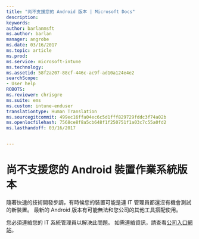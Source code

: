 ```yaml
---
title: "尚不支援您的 Android 版本 | Microsoft Docs"
description: 
keywords: 
author: barlanmsft
ms.author: barlan
manager: angrobe
ms.date: 03/16/2017
ms.topic: article
ms.prod: 
ms.service: microsoft-intune
ms.technology: 
ms.assetid: 58f2a207-88cf-446c-ac9f-ad10a124e4e2
searchScope:
- User help
ROBOTS: 
ms.reviewer: chrisgre
ms.suite: ems
ms.custom: intune-enduser
translationtype: Human Translation
ms.sourcegitcommit: 499ec16ffa04ec6c5d1fff829729fddc3f74a02b
ms.openlocfilehash: 7568ce8f8a5cb648f1f250751f1a03c7c55a0fd2
ms.lasthandoff: 03/16/2017


---
```

# <a name="your-android-devices-operating-system-version-isnt-yet-supported"></a>尚不支援您的 Android 裝置作業系統版本

隨著快速的技術開發步調，有時候您的裝置可能是連 IT 管理員都還沒有機會測試的新裝置。 最新的 Android 版本有可能無法和您公司的其他工具搭配使用。

您必須連絡您的 IT 系統管理員以解決此問題。 如需連絡資訊，請查看[公司入口網站](http://portal.manage.microsoft.com)。

